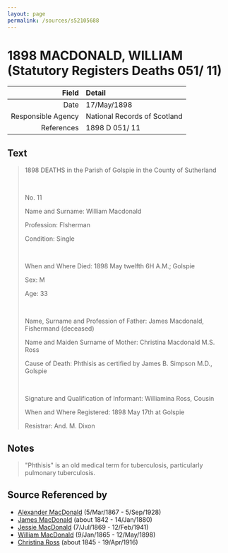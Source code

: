 ```yaml
---
layout: page
permalink: /sources/s52105688
---
```


# 1898 MACDONALD, WILLIAM (Statutory Registers Deaths 051/ 11)

Field | Detail
---:|:---
Date | 17/May/1898
Responsible Agency | National Records of Scotland
References | 1898 D 051/ 11

## Text

> 1898 DEATHS in the Parish of Golspie in the County of Sutherland
>
> <br/>
>
> No. 11
>
> Name and Surname: William Macdonald
>
> Profession: FIsherman
>
> Condition: Single
>
> <br/>
>
> When and Where Died: 1898 May twelfth 6H A.M.; Golspie
>
> Sex: M
>
> Age: 33
>
> <br/>
>
> Name, Surname and Profession of Father: James Macdonald, Fishermand (deceased)
>
> Name and Maiden Surname of Mother: Christina Macdonald M.S. Ross
>
> Cause of Death: Phthisis as certified by James B. Simpson M.D., Golspie
>
> <br/>
>
> Signature and Qualification of Informant: Williamina Ross, Cousin
>
> When and Where Registered: 1898 May 17th at Golspie
>
> Resistrar: And. M. Dixon
>

## Notes

> "Phthisis" is an old medical term for tuberculosis, particularly pulmonary tuberculosis.
>


## Source Referenced by

* [Alexander MacDonald](../people/@81905126@-alexander-macdonald-b1867-3-5-d1928-9-5.md) (5/Mar/1867 - 5/Sep/1928)
* [James MacDonald](../people/@74881641@-james-macdonald-b1842-d1880-1-14.md) (about 1842 - 14/Jan/1880)
* [Jessie MacDonald](../people/@97412403@-jessie-macdonald-b1869-7-7-d1941-2-12.md) (7/Jul/1869 - 12/Feb/1941)
* [William MacDonald](../people/@76505641@-william-macdonald-b1865-1-9-d1898-5-12.md) (9/Jan/1865 - 12/May/1898)
* [Christina Ross](../people/@81183416@-christina-ross-b1845-d1916-4-19.md) (about 1845 - 19/Apr/1916)
